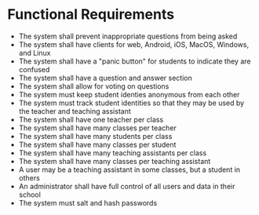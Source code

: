 # Functional Requirements

- The system shall prevent inappropriate questions from being asked
- The system shall have clients for web, Android, iOS, MacOS, Windows, and Linux
- The system shall have a "panic button" for students to indicate they are confused
- The system shall have a question and answer section
- The system shall allow for voting on questions
- The system must keep student identies anonymous from each other
- The system must track student identities so that they may be used by the teacher and teaching assistant
- The system shall have one teacher per class
- The system shall have many classes per teacher
- The system shall have many students per class
- The system shall have many classes per student
- The system shall have many teaching assistants per class
- The system shall have many classes per teaching assistant
- A user may be a teaching assistant in some classes, but a student in others
- An administrator shall have full control of all users and data in their school
- The system must salt and hash passwords
